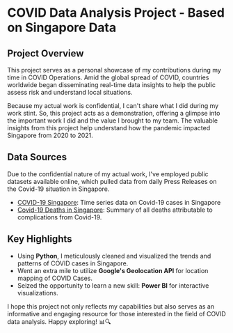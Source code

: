 # COVID Data Analysis Project - Based on Singapore Data

## Project Overview

This project serves as a personal showcase of my contributions during my time in COVID Operations. Amid the global spread of COVID, countries worldwide began disseminating real-time data insights to help the public assess risk and understand local situations.

Because my actual work is confidential, I can't share what I did during my work stint. So, this project acts as a demonstration, offering a glimpse into the important work I did and the value I brought to my team. The valuable insights from this project help understand how the pandemic impacted Singapore from 2020 to 2021.

## Data Sources

Due to the confidential nature of my actual work, I've employed public datasets available online, which pulled data from daily Press Releases on the Covid-19 situation in Singapore.

- [COVID-19 Singapore](https://data.world/hxchua/covid-19-singapore): Time series data on Covid-19 cases in Singapore
- [Covid-19 Deaths in Singapore](https://data.world/tws4793/covid-19-deaths-singapore): Summary of all deaths attributable to complications from Covid-19.

## Key Highlights

- Using **Python**, I meticulously cleaned and visualized the trends and patterns of COVID cases in Singapore.
- Went an extra mile to utilize **Google's Geolocation API** for location mapping of COVID Cases.
- Seized the opportunity to learn a new skill: **Power BI** for interactive visualizations.

I hope this project not only reflects my capabilities but also serves as an informative and engaging resource for those interested in the field of COVID data analysis. Happy exploring! 📊🔍
